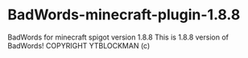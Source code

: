 # BadWords-minecraft-plugin-1.8.8
BadWords for minecraft spigot version 1.8.8
This is 1.8.8 version of BadWords!
COPYRIGHT YTBLOCKMAN (c)
